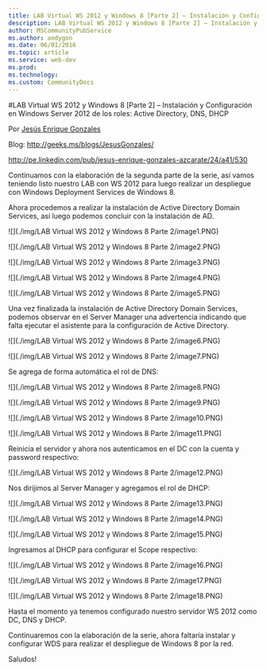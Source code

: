 ```yaml
---
title: LAB Virtual WS 2012 y Windows 8 [Parte 2] – Instalación y Configuración en Windows Server 2012 de los roles- Active Directory, DNS, DHCP
description: LAB Virtual WS 2012 y Windows 8 [Parte 2] – Instalación y Configuración en Windows Server 2012 de los roles- Active Directory, DNS, DHCP
author: MSCommunityPubService
ms.author: andygon
ms.date: 06/01/2016
ms.topic: article
ms.service: web-dev
ms.prod: 
ms.technology:
ms.custom: CommunityDocs
---
```


#LAB Virtual WS 2012 y Windows 8 [Parte 2] – Instalación y Configuración en Windows Server 2012 de los roles: Active Directory, DNS, DHCP

Por [Jesús Enrique
Gonzales](http://mvp.microsoft.com/en-us/mvp/Jesus%20Enrique%20Gonzales%20Azcarate-5000714)

Blog: <http://geeks.ms/blogs/JesusGonzales/>

<http://pe.linkedin.com/pub/jesus-enrique-gonzales-azcarate/24/a41/530>

Continuamos con la elaboración de la segunda parte de la serie, así
vamos teniendo listo nuestro LAB con WS 2012 para luego realizar un
despliegue con Windows Deployment Services de Windows 8.

Ahora procedemos a realizar la instalación de Active Directory Domain
Services, así luego podemos concluir con la instalación de AD.

![](./img/LAB Virtual WS 2012 y Windows 8 Parte 2/image1.PNG)

![](./img/LAB Virtual WS 2012 y Windows 8 Parte 2/image2.PNG)
    

![](./img/LAB Virtual WS 2012 y Windows 8 Parte 2/image3.PNG)
    

![](./img/LAB Virtual WS 2012 y Windows 8 Parte 2/image4.PNG)
    

![](./img/LAB Virtual WS 2012 y Windows 8 Parte 2/image5.PNG)
    

Una vez finalizada la instalación de Active Directory Domain Services,
podemos observar en el Server Manager una advertencia indicando que
falta ejecutar el asistente para la configuración de Active Directory. 

![](./img/LAB Virtual WS 2012 y Windows 8 Parte 2/image6.PNG)
    

![](./img/LAB Virtual WS 2012 y Windows 8 Parte 2/image7.PNG)
    

Se agrega de forma automática el rol de DNS:

![](./img/LAB Virtual WS 2012 y Windows 8 Parte 2/image8.PNG)
    

![](./img/LAB Virtual WS 2012 y Windows 8 Parte 2/image9.PNG)
    

![](./img/LAB Virtual WS 2012 y Windows 8 Parte 2/image10.PNG)
    

![](./img/LAB Virtual WS 2012 y Windows 8 Parte 2/image11.PNG)
    

Reinicia el servidor y ahora nos autenticamos en el DC con la cuenta y
password respectivo:

![](./img/LAB Virtual WS 2012 y Windows 8 Parte 2/image12.PNG)
    

Nos dirijimos al Server Manager y agregamos el rol de DHCP:

![](./img/LAB Virtual WS 2012 y Windows 8 Parte 2/image13.PNG)
    

![](./img/LAB Virtual WS 2012 y Windows 8 Parte 2/image14.PNG)
    

![](./img/LAB Virtual WS 2012 y Windows 8 Parte 2/image15.PNG)
    

Ingresamos al DHCP para configurar el Scope respectivo:

![](./img/LAB Virtual WS 2012 y Windows 8 Parte 2/image16.PNG)
    

![](./img/LAB Virtual WS 2012 y Windows 8 Parte 2/image17.PNG)
    

![](./img/LAB Virtual WS 2012 y Windows 8 Parte 2/image18.PNG)
    

Hasta el momento ya tenemos configurado nuestro servidor WS 2012 como
DC, DNS y DHCP.

Continuaremos con la elaboración de la serie, ahora faltaría instalar y
configurar WDS para realizar el despliegue de Windows 8 por la red.

Saludos!




